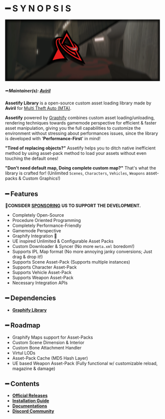 # ━ S Y N O P S I S

![](https://raw.githubusercontent.com/ov-sa/Assetify-Library/Documentation/assets/assetify_banner.png)

##### ━ Maintainer(s): [Aviril](https://github.com/Aviril)

**Assetify Library** is a open-source custom asset loading library made by **Aviril** for [Multi Theft Auto \(MTA\)](https://multitheftauto.com/).

**Assetify** powered by [Graphify](https://raw.githubusercontent.com/ov-sa/Graphify-Library) combines custom asset loading/unloading, rendering techniques towards gamemode perspective for efficient & faster asset manipulation, giving you the full capabilities to customize the environment without stressing about performances issues, since the library is developed with '**Performance-First**' in mind!

**"Tired of replacing objects?"** Assetify helps you to ditch native inefficient method by using asset-pack method to load your assets without even touching the default ones! 

**"Don't need default map, Doing complete custom map?"** That's what the library is crafted for! (Unlimited `Scenes`, `Characters`, `Vehicles`, `Weapons` asset-packs & Custom Graphics!)

## ━ Features

💎**CONSIDER** [**SPONSORING**](https://ko-fi.com/ovileamriam) **US TO SUPPORT THE DEVELOPMENT.**

* Completely Open-Source
* Procedure Oriented Programming
* Completely Performance-Friendly
* Gamemode Perspective
* Graphify Integration 🎨
* UE inspired Unlimited & Configurable Asset Packs
* Custom Downloader & Syncer (No more `meta.xml` boredom!)
* Supports IPL Map format (No more annoying janky conversions; Just drag & drop it!)
* Supports Scene Asset-Pack (Supports multiple instances)
* Supports Character Asset-Pack
* Supports Vehicle Asset-Pack
* Supports Weapon Asset-Pack
* Necessary Integration APIs

## ━ Dependencies

* [**Graphify Library**](https://github.com/OvileAmriam/MTA-Graphify-Library)

## ━ Roadmap

* Graphify Maps support for Asset-Packs
* Custom Scene Dimension & Interior
* Custom Bone Attachment Handler
* Virtul LODs
* Asset-Pack Cache (MD5 Hash Layer)
* UE based Weapon Asset-Pack (Fully functional w/ customizable reload, magazine & damage)

## ━ Contents

* [**Official Releases**](https://github.com/OvileAmriam/MTA-Assetify-Library/releases)
* [**Installation Guide**](#)
* [**Documentations**](#)
* [**Discord Community**](http://discord.gg/sVCnxPW)

